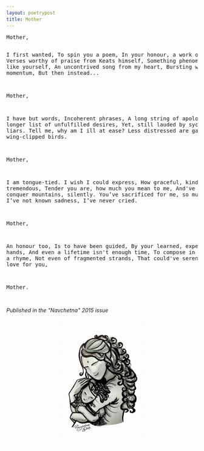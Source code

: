 ```yaml
---
layout: poetrypost
title: Mother
---
```


<script> actbtn("btnmother") </script>
<div>
<pre>
Mother,
 
I first wanted,
To spin you a poem,
In your honour, a work of art,
Verses worthy of praise from Keats himself,
Something phenomenal, quite like yourself,
An uncontrived song from my heart,
Bursting with momentum,
But then instead...
 
Mother,
 
I have but words,
Incoherent phrases,
A long string of apologies,
A longer list of unfulfilled desires,
Yet, still lauded by sycophantic liars.
Tell me, why am I ill at ease?
Less distressed are gazes,
Of wing-clipped birds.
 
Mother,

I am tongue-tied.
I wish I could express,
How graceful, kindly, tremendous,
Tender you are, how much you mean to me,
And've helped me conquer mountains, silently.
You’ve sacrificed for me, so much,
That I’ve not known sadness,
I’ve never cried.
 
Mother,
 
An honour too,
Is to have been guided,
By your learned, experienced hands, 
And even a lifetime isn't enough time,
To compose in any measure, a rhyme,
Not even of fragmented strands,
That could've serenaded,
My love for you,

Mother.

</pre>
<p>
	<i>Published in the "Navchetna" 2015 issue</i>
</p>
<p align="center">
	<img src="/Portfolio/Sketches/mum.jpg" alt="Mother and Daughter" style="width:50%">
</p>
</div>